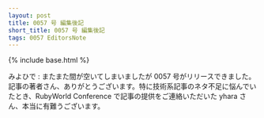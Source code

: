 ```yaml
---
layout: post
title: 0057 号 編集後記
short_title: 0057 号 編集後記
tags: 0057 EditorsNote
---
```

{% include base.html %}

みよひで
: またまた間が空いてしまいましたが 0057 号がリリースできました。記事の著者さん、ありがとうございます。特に技術系記事のネタ不足に悩んでいたとき、RubyWorld Conference で記事の提供をご連絡いただいた yhara さん、本当に有難うございます。

